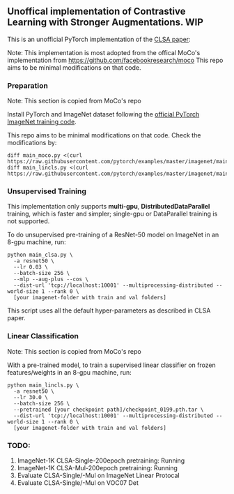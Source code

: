 ## Unoffical implementation of Contrastive Learning with Stronger Augmentations. WIP

This is an unofficial PyTorch implementation of the [CLSA paper](https://openreview.net/forum?id=KJSC_AsN14):

Note: This implementation is most adopted from the offical MoCo's implementation from https://github.com/facebookresearch/moco 
This repo aims to be minimal modifications on that code. 



### Preparation
Note: This section is copied from MoCo's repo

Install PyTorch and ImageNet dataset following the [official PyTorch ImageNet training code](https://github.com/pytorch/examples/tree/master/imagenet).

This repo aims to be minimal modifications on that code. Check the modifications by:
```
diff main_moco.py <(curl https://raw.githubusercontent.com/pytorch/examples/master/imagenet/main.py)
diff main_lincls.py <(curl https://raw.githubusercontent.com/pytorch/examples/master/imagenet/main.py)
```


### Unsupervised Training

This implementation only supports **multi-gpu**, **DistributedDataParallel** training, which is faster and simpler; single-gpu or DataParallel training is not supported.

To do unsupervised pre-training of a ResNet-50 model on ImageNet in an 8-gpu machine, run:
```
python main_clsa.py \
  -a resnet50 \
  --lr 0.03 \
  --batch-size 256 \
  --mlp --aug-plus --cos \
  --dist-url 'tcp://localhost:10001' --multiprocessing-distributed --world-size 1 --rank 0 \
  [your imagenet-folder with train and val folders]
```
This script uses all the default hyper-parameters as described in CLSA paper.


### Linear Classification
Note: This section is copied from MoCo's repo

With a pre-trained model, to train a supervised linear classifier on frozen features/weights in an 8-gpu machine, run:
```
python main_lincls.py \
  -a resnet50 \
  --lr 30.0 \
  --batch-size 256 \
  --pretrained [your checkpoint path]/checkpoint_0199.pth.tar \
  --dist-url 'tcp://localhost:10001' --multiprocessing-distributed --world-size 1 --rank 0 \
  [your imagenet-folder with train and val folders]
```

### TODO:
1. ImageNet-1K CLSA-Single-200epoch pretraining: Running
2. ImageNet-1K CLSA-Mul-200epoch pretraining:  Running
3. Evaluate CLSA-Single/-Mul on ImageNet Linear Protocal 
4. Evaluate CLSA-Single/-Mul on VOC07 Det
